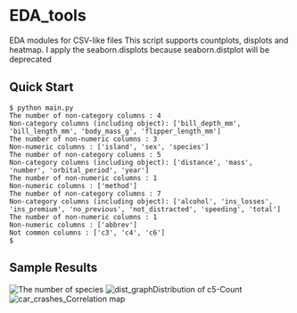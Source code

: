 # EDA_tools
EDA modules for CSV-like files
This script supports countplots, displots and heatmap.
I apply the seaborn.displots because seaborn.distplot will be deprecated

## Quick Start
```console
$ python main.py
The number of non-category columns : 4
Non-category columns (including object): ['bill_depth_mm', 'bill_length_mm', 'body_mass_g', 'flipper_length_mm']
The number of non-numeric columns : 3
Non-numeric columns : ['island', 'sex', 'species']
The number of non-category columns : 5
Non-category columns (including object): ['distance', 'mass', 'number', 'orbital_period', 'year']
The number of non-numeric columns : 1
Non-numeric columns : ['method']
The number of non-category columns : 7
Non-category columns (including object): ['alcohol', 'ins_losses', 'ins_premium', 'no_previous', 'not_distracted', 'speeding', 'total']
The number of non-numeric columns : 1
Non-numeric columns : ['abbrev']
Not common columns : ['c3', 'c4', 'c6']
$
```

## Sample Results
![The number of species](https://user-images.githubusercontent.com/56813534/116774064-e17ed700-aa94-11eb-9b6c-f4c9212191c7.png)
![dist_graphDistribution of c5-Count](https://user-images.githubusercontent.com/56813534/116774070-ea6fa880-aa94-11eb-8fcd-58e2ee92f525.png)
![car_crashes_Correlation map](https://user-images.githubusercontent.com/56813534/116774076-f9565b00-aa94-11eb-9b21-45fc4d96d3f6.png)

